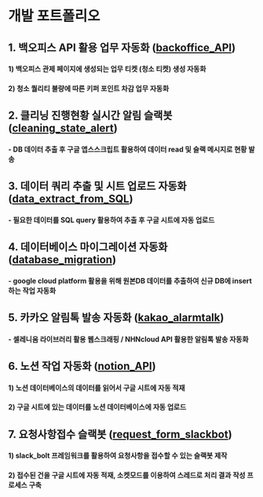 # 개발 포트폴리오

## 1. 백오피스 API 활용 업무 자동화 ([backoffice_API](https://github.com/taeeek7/dev_portfolio/tree/master/backoffice_API))
#### 1) 백오피스 관제 페이지에 생성되는 업무 티켓 (청소 티켓) 생성 자동화
#### 2) 청소 퀄리티 불량에 따른 키퍼 포인트 차감 업무 자동화

## 2. 클리닝 진행현황 실시간 알림 슬랙봇 ([cleaning_state_alert](https://github.com/taeeek7/dev_portfolio/tree/master/cleaning_state_alert))
#### - DB 데이터 추출 후 구글 앱스스크립트 활용하여 데이터 read 및 슬랙 메시지로 현황 발송

## 3. 데이터 쿼리 추출 및 시트 업로드 자동화 ([data_extract_from_SQL](https://github.com/taeeek7/dev_portfolio/tree/master/data_extract_from_SQL))
#### - 필요한 데이터를 SQL query 활용하여 추출 후 구글 시트에 자동 업로드

## 4. 데이터베이스 마이그레이션 자동화 ([database_migration](https://github.com/taeeek7/dev_portfolio/tree/master/database_migration))
#### - google cloud platform 활용을 위해 원본DB 데이터를 추출하여 신규 DB에 insert하는 작업 자동화

## 5. 카카오 알림톡 발송 자동화 ([kakao_alarmtalk](https://github.com/taeeek7/dev_portfolio/tree/master/kakao_alarmtalk))
#### - 셀레니움 라이브러리 활용 웹스크래핑 / NHNcloud API 활용한 알림톡 발송 자동화

## 6. 노션 작업 자동화 ([notion_API](https://github.com/taeeek7/dev_portfolio/tree/master/notion_API))
#### 1) 노션 데이터베이스의 데이터를 읽어서 구글 시트에 자동 적재
#### 2) 구글 시트에 있는 데이터를 노션 데이터베이스에 자동 업로드

## 7. 요청사항접수 슬랙봇 ([request_form_slackbot](https://github.com/taeeek7/dev_portfolio/tree/master/request_form_slackbot))
#### 1) slack_bolt 프레임워크를 활용하여 요청사항을 접수할 수 있는 슬랙봇 제작
#### 2) 접수된 건을 구글 시트에 자동 적재, 소켓모드를 이용하여 스레드로 처리 결과 작성 프로세스 구축
